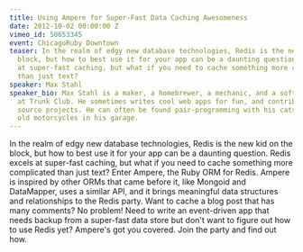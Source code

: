 ```yaml
---
title: Using Ampere for Super-Fast Data Caching Awesomeness
date: 2012-10-02 00:00:00 Z
vimeo_id: 50653345
event: ChicagoRuby Downtown
teaser: In the realm of edgy new database technologies, Redis is the new kid on the
  block, but how to best use it for your app can be a daunting question. Redis excels
  at super-fast caching, but what if you need to cache something more complicated
  than just text?
speaker: Max Stahl
speaker_bio: Max Stahl is a maker, a homebrewer, a mechanic, and a software engineer
  at Trunk Club. He sometimes writes cool web apps for fun, and contributes to open
  source projects. He can often be found pair-programming with his cats or rebuilding
  old motorcycles in his garage.
---
```


In the realm of edgy new database technologies, Redis is the new kid on the block, but how to best use it for your app can be a daunting question. Redis excels at super-fast caching, but what if you need to cache something more complicated than just text? Enter Ampere, the Ruby ORM for Redis. Ampere is inspired by other ORMs that came before it, like Mongoid and DataMapper, uses a similar API, and it brings meaningful data structures and relationships to the Redis party. Want to cache a blog post that has many comments? No problem! Need to write an event-driven app that needs backup from a super-fast data store but don't want to figure out how to use Redis yet? Ampere's got you covered. Join the party and find out how.

